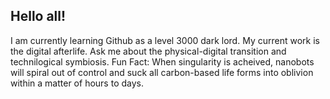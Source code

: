 ## Hello all!

I am currently learning Github as a level 3000 dark lord.
My current work is the digital afterlife.
Ask me about the physical-digital transition and technilogical symbiosis.
Fun Fact: When singularity is acheived, nanobots will spiral out of control and suck all carbon-based life forms into oblivion within a matter of hours to days.
